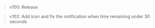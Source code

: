 
<html>
<header><title>Changelog :</title></header>
<body>
  
> v100: Release

> v102: Add icon and fix the notification when time remaining under 30 seconds

</body>
</html>
